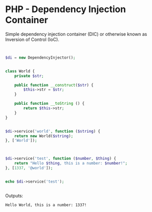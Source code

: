# PHP - Dependency Injection Container

Simple dependency injection container (DIC) or otherwise known as Inversion of Control (IoC).


```php


$di = new DependencyInjector();


class World {
    private $str;

    public function __construct($str) {
        $this->str = $str;
    }

    public function __toString () {
        return $this->str;
    }
}


$di->service('world', function ($string) {
    return new World($string);
}, ['World']);



$di->service('test', function ($number, $thing) {
    return "Hello $thing, this is a number: $number!";
}, [1337, '@world']);


echo $di->service('test');



```

Outputs:

```bash
Hello World, this is a number: 1337!
```

